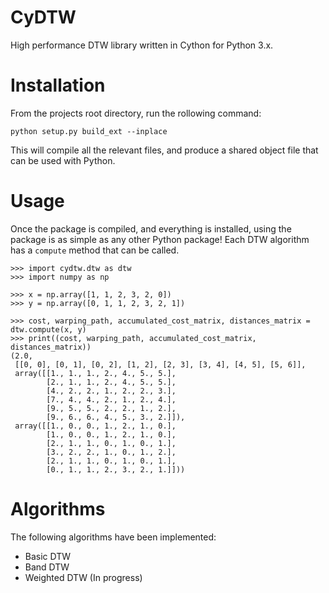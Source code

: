 # CyDTW

High performance DTW library written in Cython for Python 3.x.

# Installation

From the projects root directory, run the rollowing command:

`python setup.py build_ext --inplace`

This will compile all the relevant files, and produce a shared object file that can be used with Python.

# Usage

Once the package is compiled, and everything is installed, using the package is as simple as any other Python package! Each DTW algorithm has a `compute` method that can be called.

```
>>> import cydtw.dtw as dtw
>>> import numpy as np

>>> x = np.array([1, 1, 2, 3, 2, 0])
>>> y = np.array([0, 1, 1, 2, 3, 2, 1])

>>> cost, warping_path, accumulated_cost_matrix, distances_matrix = dtw.compute(x, y)
>>> print((cost, warping_path, accumulated_cost_matrix, distances_matrix))
(2.0,
 [[0, 0], [0, 1], [0, 2], [1, 2], [2, 3], [3, 4], [4, 5], [5, 6]],
 array([[1., 1., 1., 2., 4., 5., 5.],
        [2., 1., 1., 2., 4., 5., 5.],
        [4., 2., 2., 1., 2., 2., 3.],
        [7., 4., 4., 2., 1., 2., 4.],
        [9., 5., 5., 2., 2., 1., 2.],
        [9., 6., 6., 4., 5., 3., 2.]]),
 array([[1., 0., 0., 1., 2., 1., 0.],
        [1., 0., 0., 1., 2., 1., 0.],
        [2., 1., 1., 0., 1., 0., 1.],
        [3., 2., 2., 1., 0., 1., 2.],
        [2., 1., 1., 0., 1., 0., 1.],
        [0., 1., 1., 2., 3., 2., 1.]]))

```

# Algorithms

The following algorithms have been implemented:

- Basic DTW
- Band DTW
- Weighted DTW (In progress)
